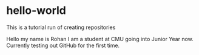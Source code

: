 # hello-world
This is a tutorial run of creating repositories

Hello my name is Rohan I am a student at CMU going into Junior Year now.
Currently testing out GitHub for the first time.


